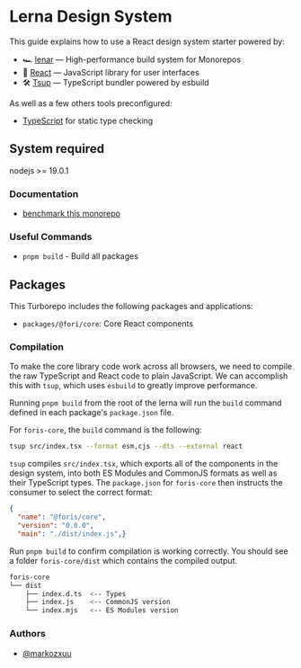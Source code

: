 # Lerna Design System

This guide explains how to use a React design system starter powered by:

- 🏎 [lenar](https://turbo.build/repo) — High-performance build system for Monorepos
- 🚀 [React](https://reactjs.org/) — JavaScript library for user interfaces
- 🛠 [Tsup](https://github.com/egoist/tsup) — TypeScript bundler powered by esbuild

As well as a few others tools preconfigured:
- [TypeScript](https://www.typescriptlang.org/) for static type checking

## System required

nodejs >= 19.0.1



### Documentation

- [benchmark this monorepo](https://forisai.atlassian.net/wiki/spaces/IN/pages/2447835145/Monorepos)


### Useful Commands

- `pnpm build` - Build all packages

## Packages

This Turborepo includes the following packages and applications:

- `packages/@fori/core`: Core React components


### Compilation

To make the core library code work across all browsers, we need to compile the raw TypeScript and React code to plain JavaScript. We can accomplish this with `tsup`, which uses `esbuild` to greatly improve performance.

Running `pnpm build` from the root of the lerna will run the `build` command defined in each package's `package.json` file.

For `foris-core`, the `build` command is the following:

```bash
tsup src/index.tsx --format esm,cjs --dts --external react
```

`tsup` compiles `src/index.tsx`, which exports all of the components in the design system, into both ES Modules and CommonJS formats as well as their TypeScript types. The `package.json` for `foris-core` then instructs the consumer to select the correct format:

```json:foris-core/package.json
{
  "name": "@foris/core",
  "version": "0.0.0",
  "main": "./dist/index.js",}
```

Run `pnpm build` to confirm compilation is working correctly. You should see a folder `foris-core/dist` which contains the compiled output.

```bash
foris-core
└── dist
    ├── index.d.ts  <-- Types
    ├── index.js    <-- CommonJS version
    └── index.mjs   <-- ES Modules version
```

### Authors

- [@markozxuu](https://www.github.com/markozxuu)

